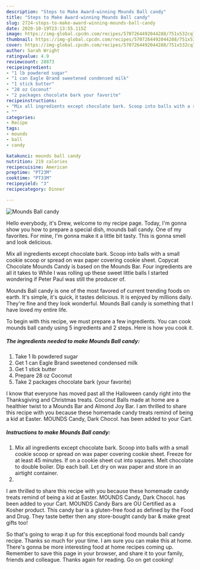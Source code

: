 ```yaml
---
description: "Steps to Make Award-winning Mounds Ball candy"
title: "Steps to Make Award-winning Mounds Ball candy"
slug: 2724-steps-to-make-award-winning-mounds-ball-candy
date: 2020-10-19T23:13:55.115Z
image: https://img-global.cpcdn.com/recipes/5707264492044288/751x532cq70/mounds-ball-candy-recipe-main-photo.jpg
thumbnail: https://img-global.cpcdn.com/recipes/5707264492044288/751x532cq70/mounds-ball-candy-recipe-main-photo.jpg
cover: https://img-global.cpcdn.com/recipes/5707264492044288/751x532cq70/mounds-ball-candy-recipe-main-photo.jpg
author: Sarah Wright
ratingvalue: 4.9
reviewcount: 28873
recipeingredient:
- "1 lb powdered sugar"
- "1 can Eagle Brand sweetened condensed milk"
- "1 stick butter"
- "28 oz Coconut"
- "2 packages chocolate bark your favorite"
recipeinstructions:
- "Mix all ingredients except chocolate bark. Scoop into balls with a small cookie scoop or spread on wax paper covering cookie sheet. Freeze for at least 45 minutes. If on a cookie sheet cut into squares. Melt chocolate to double boiler. Dip each ball. Let dry on wax paper and store in an airtight container."
- ""
categories:
- Recipe
tags:
- mounds
- ball
- candy

katakunci: mounds ball candy 
nutrition: 219 calories
recipecuisine: American
preptime: "PT23M"
cooktime: "PT33M"
recipeyield: "3"
recipecategory: Dinner

---
```



![Mounds Ball candy](https://img-global.cpcdn.com/recipes/5707264492044288/751x532cq70/mounds-ball-candy-recipe-main-photo.jpg)

Hello everybody, it's Drew, welcome to my recipe page. Today, I'm gonna show you how to prepare a special dish, mounds ball candy. One of my favorites. For mine, I'm gonna make it a little bit tasty. This is gonna smell and look delicious.

Mix all ingredients except chocolate bark. Scoop into balls with a small cookie scoop or spread on wax paper covering cookie sheet. Copycat Chocolate Mounds Candy is based on the Mounds Bar. Four ingredients are all it takes to While I was rolling up these sweet little balls I started wondering if Peter Paul was still the producer of.

Mounds Ball candy is one of the most favored of current trending foods on earth. It's simple, it's quick, it tastes delicious. It is enjoyed by millions daily. They're fine and they look wonderful. Mounds Ball candy is something that I have loved my entire life.


To begin with this recipe, we must prepare a few ingredients. You can cook mounds ball candy using 5 ingredients and 2 steps. Here is how you cook it.

<!--inarticleads1-->

##### The ingredients needed to make Mounds Ball candy:

1. Take 1 lb powdered sugar
1. Get 1 can Eagle Brand sweetened condensed milk
1. Get 1 stick butter
1. Prepare 28 oz Coconut
1. Take 2 packages chocolate bark (your favorite)


I know that everyone has moved past all the Halloween candy right into the Thanksgiving and Christmas treats. Coconut Balls made at home are a healthier twist to a Mounds Bar and Almond Joy Bar. I am thrilled to share this recipe with you because these homemade candy treats remind of being a kid at Easter. MOUNDS Candy, Dark Chocol. has been added to your Cart. 

<!--inarticleads2-->

##### Instructions to make Mounds Ball candy:

1. Mix all ingredients except chocolate bark. Scoop into balls with a small cookie scoop or spread on wax paper covering cookie sheet. Freeze for at least 45 minutes. If on a cookie sheet cut into squares. Melt chocolate to double boiler. Dip each ball. Let dry on wax paper and store in an airtight container.
1. 


I am thrilled to share this recipe with you because these homemade candy treats remind of being a kid at Easter. MOUNDS Candy, Dark Chocol. has been added to your Cart. MOUNDS Candy Bars are OU Certified as a Kosher product. This candy bar is a gluten-free food as defined by the Food and Drug. They taste better then any store-bought candy bar &amp; make great gifts too! 

So that's going to wrap it up for this exceptional food mounds ball candy recipe. Thanks so much for your time. I am sure you can make this at home. There's gonna be more interesting food at home recipes coming up. Remember to save this page in your browser, and share it to your family, friends and colleague. Thanks again for reading. Go on get cooking!
